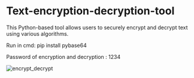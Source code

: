 # Text-encryption-decryption-tool
This Python-based tool allows users to securely encrypt and decrypt text using various algorithms.



Run in cmd:
pip install pybase64

Password of encryption and decryption : 1234

![encrypt_decrypt](https://github.com/janithScript/Text-encryption-decryption-tool/assets/127806197/b0781f3f-3f6b-48d6-9dfc-bca2080a9fd1)


